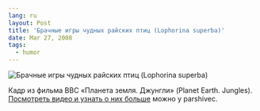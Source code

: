 ```yaml
---
lang: ru
layout: Post
title: 'Брачные игры чудных райских птиц (Lophorina superba)'
date: Mar 27, 2008
tags:
  - humor
---
```


![Брачные игры чудных райских птиц (Lophorina superba)](/images/blog/birds-of-paradise.jpg)

Кадр из фильма BBC «Планета земля. Джунгли» (Planet Earth. Jungles). [Посмотреть видео и узнать о них больше](http://parshivec.livejournal.com/127566.html) можно у parshivec.
